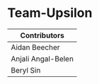 # Team-Upsilon

| Contributors |
|--------------|
| Aidan Beecher   | 
| Anjali Angal-Belen |
| Beryl Sin  |